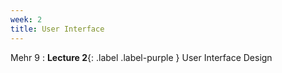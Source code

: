 ```yaml
---
week: 2
title: User Interface
---
```


Mehr 9
: **Lecture 2**{: .label .label-purple } User Interface Design